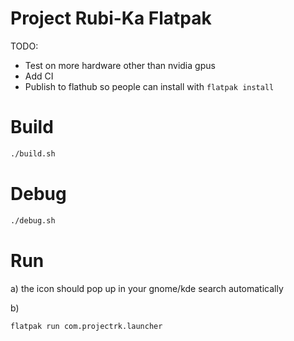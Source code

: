 # Project Rubi-Ka Flatpak

TODO:

- Test on more hardware other than nvidia gpus
- Add CI
- Publish to flathub so people can install with `flatpak install`

# Build

```bash
./build.sh
```

# Debug

```bash
./debug.sh
```


# Run

a) the icon should pop up in your gnome/kde search automatically

b)

```bash
flatpak run com.projectrk.launcher
```
